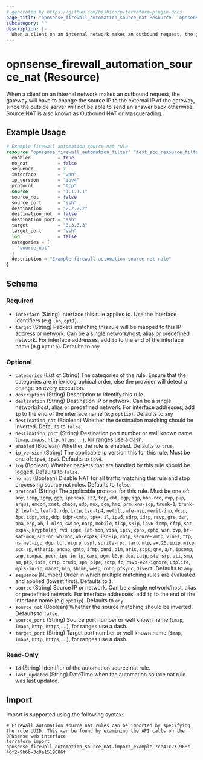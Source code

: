 ```yaml
---
# generated by https://github.com/hashicorp/terraform-plugin-docs
page_title: "opnsense_firewall_automation_source_nat Resource - opnsense"
subcategory: ""
description: |-
  When a client on an internal network makes an outbound request, the gateway will have to change the source IP to the external IP of the gateway, since the outside server will not be able to send an answer back otherwise. Source NAT is also known as Outbound NAT or Masquerading.
---
```


# opnsense_firewall_automation_source_nat (Resource)

When a client on an internal network makes an outbound request, the gateway will have to change the source IP to the external IP of the gateway, since the outside server will not be able to send an answer back otherwise. Source NAT is also known as Outbound NAT or Masquerading.

## Example Usage

```terraform
# Example firewall automation source nat rule
resource "opnsense_firewall_automation_filter" "test_acc_resource_filter" {
  enabled          = true
  no_nat           = false
  sequence         = 2
  interface        = "wan"
  ip_version       = "ipv4"
  protocol         = "tcp"
  source           = "1.1.1.1"
  source_not       = false
  source_port      = "ssh"
  destination      = "2.2.2.2"
  destination_not  = false
  destination_port = "ssh"
  target           = "3.3.3.3"
  target_port      = "ssh"
  log              = false
  categories = [
    "source_nat"
  ]
  description = "Example firewall automation source nat rule"
}
```

<!-- schema generated by tfplugindocs -->
## Schema

### Required

- `interface` (String) Interface this rule applies to. Use the interface identifiers (e.g `lan`, `opt1`).
- `target` (String) Packets matching this rule will be mapped to this IP address or network. Can be a single network/host, alias or predefined network. For interface addresses, add `ip` to the end of the interface name (e.g `opt1ip`). Defaults to `any`

### Optional

- `categories` (List of String) The categories of the rule. Ensure that the categories are in lexicographical order, else the provider will detect a change on every execution.
- `description` (String) Description to identify this rule.
- `destination` (String) Destination IP or network. Can be a single network/host, alias or predefined network. For interface addresses, add `ip` to the end of the interface name (e.g `opt1ip`). Defaults to `any`
- `destination_not` (Boolean) Whether the destination matching should be inverted. Defaults to `false`.
- `destination_port` (String) Destination port number or well known name (`imap`, `imaps`, `http`, `https`, ...), for ranges use a dash.
- `enabled` (Boolean) Whether the rule is enabled. Defaults to `true`.
- `ip_version` (String) The applicable ip version this for this rule. Must be one of: `ipv4`, `ipv6`. Defaults to `ipv4`.
- `log` (Boolean) Whether packets that are handled by this rule should be logged. Defaults to `false`.
- `no_nat` (Boolean) Disable NAT for all traffic matching this rule and stop processing source nat rules. Defaults to `false`.
- `protocol` (String) The applicable protocol for this rule. Must be one of: `any`, `icmp`, `igmp`, `ggp`, `ipencap`, `st2`, `tcp`, `cbt`, `egp`, `igp`, `bbn-rcc`, `nvp`, `pup`, `argus`, `emcon`, `xnet`, `chaos`, `udp`, `mux`, `dcn`, `hmp`, `prm`, `xns-idp`, `trunk-1`, `trunk-2`, `leaf-1`, `leaf-2`, `rdp`, `irtp`, `iso-tp4`, `netblt`, `mfe-nsp`, `merit-inp`, `dccp`, `3pc`, `idpr`, `xtp`, `ddp`, `idpr-cmtp`, `tp++`, `il`, `ipv6`, `sdrp`, `idrp`, `rsvp`, `gre`, `dsr`, `bna`, `esp`, `ah`, `i-nlsp`, `swipe`, `narp`, `mobile`, `tlsp`, `skip`, `ipv6-icmp`, `cftp`, `sat-expak`, `kryptolan`, `rvd`, `ippc`, `sat-mon`, `visa`, `ipcv`, `cpnx`, `cphb`, `wsn`, `pvp`, `br-sat-mon`, `sun-nd`, `wb-mon`, `wb-expak`, `iso-ip`, `vmtp`, `secure-vmtp`, `vines`, `ttp`, `nsfnet-igp`, `dgp`, `tcf`, `eigrp`, `ospf`, `sprite-rpc`, `larp`, `mtp`, `ax.25`, `ipip`, `micp`, `scc-sp`, `etherip`, `encap`, `gmtp`, `ifmp`, `pnni`, `pim`, `aris`, `scps`, `qnx`, `a/n`, `ipcomp`, `snp`, `compaq-peer`, `ipx-in-ip`, `carp`, `pgm`, `l2tp`, `ddx`, `iatp`, `stp`, `srp`, `uti`, `smp`, `sm`, `ptp`, `isis`, `crtp`, `crudp`, `sps`, `pipe`, `sctp`, `fc`, `rsvp-e2e-ignore`, `udplite`, `mpls-in-ip`, `manet`, `hip`, `shim6`, `wesp`, `rohc`, `pfsync`, `divert`. Defaults to `any`.
- `sequence` (Number) Order in which multiple matching rules are evaluated and applied (lowest first). Defaults to `1`.
- `source` (String) Source IP or network. Can be a single network/host, alias or predefined network. For interface addresses, add `ip` to the end of the interface name (e.g `opt1ip`). Defaults to `any`
- `source_not` (Boolean) Whether the source matching should be inverted. Defaults to `false`.
- `source_port` (String) Source port number or well known name (`imap`, `imaps`, `http`, `https`, ...), for ranges use a dash.
- `target_port` (String) Target port number or well known name (`imap`, `imaps`, `http`, `https`, ...), for ranges use a dash.

### Read-Only

- `id` (String) Identifier of the automation source nat rule.
- `last_updated` (String) DateTime when the automation source nat rule was last updated.

## Import

Import is supported using the following syntax:

```shell
# Firewall automation source nat rules can be imported by specifying the rule UUID. This can be found by examining the API calls on the OPNsense web interface
terraform import opnsense_firewall_automation_source_nat.import_example 7ce41c23-968c-46f2-9b6b-3c9a1519086f
```
